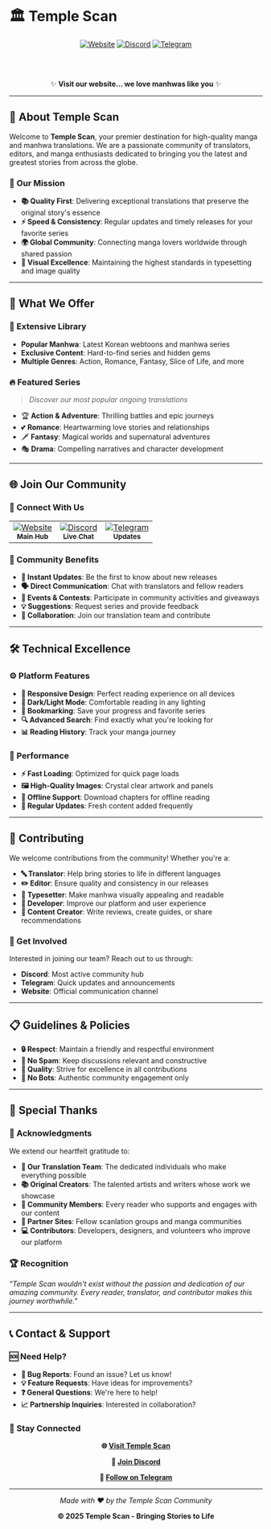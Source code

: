 # 🏛️ Temple Scan

<div align="center">

[![Website](https://img.shields.io/badge/Website-Temple%20Scan-blue?style=for-the-badge&logo=google-chrome)](https://templescan.com)
[![Discord](https://img.shields.io/badge/Discord-Join%20Us-5865F2?style=for-the-badge&logo=discord&logoColor=white)](https://discord.gg/templescan)
[![Telegram](https://img.shields.io/badge/Telegram-@temple__scan-26A5E4?style=for-the-badge&logo=telegram&logoColor=white)](https://t.me/temple_scan)

<br><br>

✨ **Visit our website... we love manhwas like you** ✨

</div>


---

## 🌟 About Temple Scan

Welcome to **Temple Scan**, your premier destination for high-quality manga and manhwa translations. We are a passionate community of translators, editors, and manga enthusiasts dedicated to bringing you the latest and greatest stories from across the globe.

### 🎯 Our Mission

- **📚 Quality First**: Delivering exceptional translations that preserve the original story's essence
- **⚡ Speed & Consistency**: Regular updates and timely releases for your favorite series
- **🌍 Global Community**: Connecting manga lovers worldwide through shared passion
- **🎨 Visual Excellence**: Maintaining the highest standards in typesetting and image quality

---

## 🚀 What We Offer

### 📖 Extensive Library
- **Popular Manhwa**: Latest Korean webtoons and manhwa series
- **Exclusive Content**: Hard-to-find series and hidden gems
- **Multiple Genres**: Action, Romance, Fantasy, Slice of Life, and more

### 🔥 Featured Series
> *Discover our most popular ongoing translations*

- 🏆 **Action & Adventure**: Thrilling battles and epic journeys
- 💕 **Romance**: Heartwarming love stories and relationships
- 🗡️ **Fantasy**: Magical worlds and supernatural adventures
- 🎭 **Drama**: Compelling narratives and character development

---

## 🌐 Join Our Community

### 💬 Connect With Us

<table>
  <tr>
    <td align="center">
      <a href="https://templescan.com">
        <img src="https://img.shields.io/badge/🌐-Website-blue?style=for-the-badge" alt="Website"/>
        <br>
        <sub><b>Main Hub</b></sub>
      </a>
    </td>
    <td align="center">
      <a href="https://discord.gg/templescan">
        <img src="https://img.shields.io/badge/💬-Discord-5865F2?style=for-the-badge" alt="Discord"/>
        <br>
        <sub><b>Live Chat</b></sub>
      </a>
    </td>
    <td align="center">
      <a href="https://t.me/temple_scan">
        <img src="https://img.shields.io/badge/📱-Telegram-26A5E4?style=for-the-badge" alt="Telegram"/>
        <br>
        <sub><b>Updates</b></sub>
      </a>
    </td>
  </tr>
</table>

### 🎉 Community Benefits

- **📢 Instant Updates**: Be the first to know about new releases
- **🗣️ Direct Communication**: Chat with translators and fellow readers
- **🎪 Events & Contests**: Participate in community activities and giveaways
- **💡 Suggestions**: Request series and provide feedback
- **🤝 Collaboration**: Join our translation team and contribute

---

## 🛠️ Technical Excellence

### ⚙️ Platform Features

- **📱 Responsive Design**: Perfect reading experience on all devices
- **🌙 Dark/Light Mode**: Comfortable reading in any lighting
- **🔖 Bookmarking**: Save your progress and favorite series
- **🔍 Advanced Search**: Find exactly what you're looking for
- **📊 Reading History**: Track your manga journey

### 🚀 Performance

- **⚡ Fast Loading**: Optimized for quick page loads
- **🖼️ High-Quality Images**: Crystal clear artwork and panels
- **📶 Offline Support**: Download chapters for offline reading
- **🔄 Regular Updates**: Fresh content added frequently

---

## 🤝 Contributing

We welcome contributions from the community! Whether you're a:

- **🔤 Translator**: Help bring stories to life in different languages
- **✏️ Editor**: Ensure quality and consistency in our releases
- **🎨 Typesetter**: Make manhwa visually appealing and readable
- **🐛 Developer**: Improve our platform and user experience
- **📝 Content Creator**: Write reviews, create guides, or share recommendations

### 📧 Get Involved

Interested in joining our team? Reach out to us through:
- **Discord**: Most active community hub
- **Telegram**: Quick updates and announcements
- **Website**: Official communication channel

---

## 📋 Guidelines & Policies

- **🔒 Respect**: Maintain a friendly and respectful environment
- **🚫 No Spam**: Keep discussions relevant and constructive
- **🌟 Quality**: Strive for excellence in all contributions
- **🤖 No Bots**: Authentic community engagement only

---

## 🎊 Special Thanks

### 🙏 Acknowledgments

We extend our heartfelt gratitude to:

- **👥 Our Translation Team**: The dedicated individuals who make everything possible
- **📚 Original Creators**: The talented artists and writers whose work we showcase
- **🌟 Community Members**: Every reader who supports and engages with our content
- **🤝 Partner Sites**: Fellow scanlation groups and manga communities
- **💻 Contributors**: Developers, designers, and volunteers who improve our platform

### 🏆 Recognition

*"Temple Scan wouldn't exist without the passion and dedication of our amazing community. Every reader, translator, and contributor makes this journey worthwhile."*

---

## 📞 Contact & Support

### 🆘 Need Help?

- **🐛 Bug Reports**: Found an issue? Let us know!
- **💡 Feature Requests**: Have ideas for improvements?
- **❓ General Questions**: We're here to help!
- **📈 Partnership Inquiries**: Interested in collaboration?

### 📱 Stay Connected

<div align="center">
  
  **🌐 [Visit Temple Scan](https://templetoons.com/)**
  
  **💬 [Join Discord](https://discord.gg/templescan)**
  
  **📱 [Follow on Telegram](https://t.me/temple_scan)**
  
  ---
  
  *Made with ❤️ by the Temple Scan Community*
  
  **© 2025 Temple Scan - Bringing Stories to Life**
  
</div>

